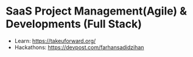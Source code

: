 # SaaS Project Management(Agile) & Developments (Full Stack)
  
- Learn: https://takeuforward.org/
- Hackathons: https://devpost.com/farhansadidzihan
